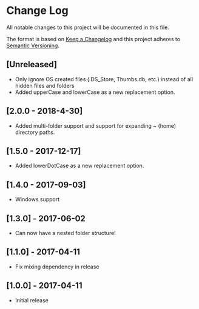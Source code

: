 # Change Log

All notable changes to this project will be documented in this file.

The format is based on [Keep a Changelog](http://keepachangelog.com/) and this
project adheres to [Semantic Versioning](http://semver.org/).

## [Unreleased]

* Only ignore OS created files (.DS_Store, Thumbs.db, etc.) instead of all hidden files and folders
* Added upperCase and lowerCase as a new replacement option.

## [2.0.0 - 2018-4-30]

* Added multi-folder support and support for expanding ~ (home) directory paths.

## [1.5.0 - 2017-12-17]

* Added lowerDotCase as a new replacement option.

## [1.4.0 - 2017-09-03]

* Windows support

## [1.3.0] - 2017-06-02

* Can now have a nested folder structure!

## [1.1.0] - 2017-04-11

* Fix mixing dependency in release

## [1.0.0] - 2017-04-11

* Initial release
